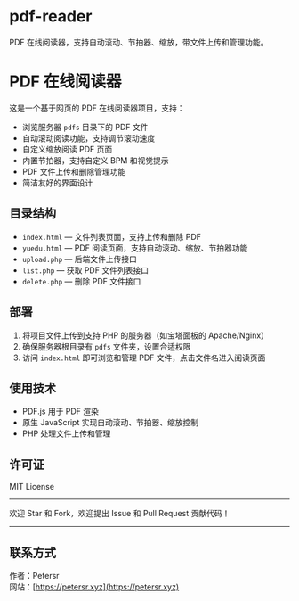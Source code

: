 # pdf-reader
PDF 在线阅读器，支持自动滚动、节拍器、缩放，带文件上传和管理功能。
# PDF 在线阅读器

这是一个基于网页的 PDF 在线阅读器项目，支持：

- 浏览服务器 `pdfs` 目录下的 PDF 文件
- 自动滚动阅读功能，支持调节滚动速度
- 自定义缩放阅读 PDF 页面
- 内置节拍器，支持自定义 BPM 和视觉提示
- PDF 文件上传和删除管理功能
- 简洁友好的界面设计

## 目录结构

- `index.html` — 文件列表页面，支持上传和删除 PDF
- `yuedu.html` — PDF 阅读页面，支持自动滚动、缩放、节拍器功能
- `upload.php` — 后端文件上传接口
- `list.php` — 获取 PDF 文件列表接口
- `delete.php` — 删除 PDF 文件接口

## 部署

1. 将项目文件上传到支持 PHP 的服务器（如宝塔面板的 Apache/Nginx）
2. 确保服务器根目录有 `pdfs` 文件夹，设置合适权限
3. 访问 `index.html` 即可浏览和管理 PDF 文件，点击文件名进入阅读页面

## 使用技术

- PDF.js 用于 PDF 渲染
- 原生 JavaScript 实现自动滚动、节拍器、缩放控制
- PHP 处理文件上传和管理

## 许可证

MIT License

---

欢迎 Star 和 Fork，欢迎提出 Issue 和 Pull Request 贡献代码！

---

## 联系方式

作者：Petersr  
网站：[https://petersr.xyz](https://petersr.xyz)
